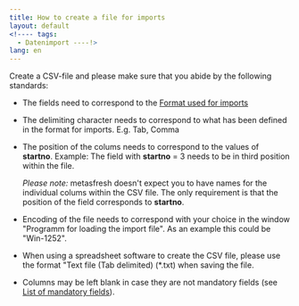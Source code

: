 ```yaml
---
title: How to create a file for imports
layout: default
<!---- tags:
  - Datenimport ----!>
lang: en
---
```


Create a CSV-file and please make sure that you abide by the following standards:


- The fields need to correspond to the [Format used for imports](How_to_define_a_format_for_imports)
- The delimiting character needs to correspond to what has been defined in the format for imports. E.g. Tab, Comma
- The position of the colums needs to correspond to the values of **startno**. Example: The field with **startno** = 3 needs to be in third position within the file.


   *Please note:* metasfresh doesn't expect you to have names for the individual colums within the CSV file. The only requirement is that the position of the field corresponds to **startno**.

- Encoding of the file needs to correspond with your choice in the window "Programm for loading the import file". As an example this could be "Win-1252".
- When using a spreadsheet software to create the CSV file, please use the format "Text file (Tab delimited) (*.txt) when saving the file.
- Columns may be left blank in case they are not mandatory fields (see [List of mandatory fields](Which_fields_can_be_imported)).

